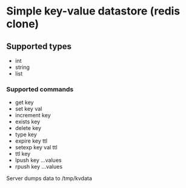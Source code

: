 # Simple key-value datastore (redis clone)

## Supported types
* int
* string
* list

### Supported commands
* get key
* set key val
* increment key
* exists key
* delete key
* type key
* expire key ttl
* setexp key val ttl
* ttl key
* lpush key ...values
* rpush key ...values

Server dumps data to /tmp/kvdata
